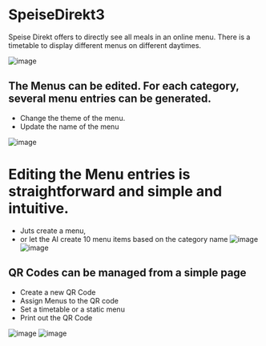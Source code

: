 # SpeiseDirekt3

Speise Direkt offers to directly see all meals in an online menu. There is a timetable to display different menus on different daytimes.

![image](https://github.com/user-attachments/assets/2772846d-35e4-4f6d-b42e-177c1e44ebdd)

## The Menus can be edited. For each category, several menu entries can be generated.
- Change the theme of the menu.
- Update the name of the menu

![image](https://github.com/user-attachments/assets/81d044ad-02ab-4aff-89c4-4e07026ad9a8)


# Editing the Menu entries is straightforward and simple and intuitive.
- Juts create a menu,
- or let the AI create 10 menu items based on the category name
![image](https://github.com/user-attachments/assets/40d14992-59df-4794-aaa1-5192ac3542e2)
![image](https://github.com/user-attachments/assets/bd578e3c-0c09-4a7e-9e9f-198524fed370)


## QR Codes can be managed from a simple page
- Create a new QR Code
- Assign Menus to the QR code
- Set a timetable or a static menu
- Print out the QR Code

![image](https://github.com/user-attachments/assets/4513464c-a0b2-407f-bbba-56264ebcc5fc)
![image](https://github.com/user-attachments/assets/8b365faf-8345-4f3d-9c2a-866347ad5100)
